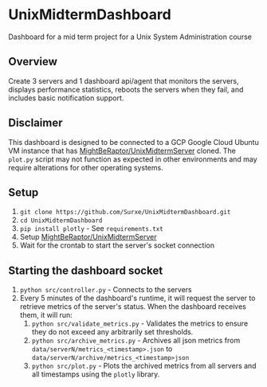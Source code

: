 # UnixMidtermDashboard
Dashboard for a mid term project for a Unix System Administration course

## Overview
Create 3 servers and 1 dashboard api/agent that monitors the servers, displays performance statistics, reboots the servers when they fail, and includes basic notification support.

## Disclaimer
This dashboard is designed to be connected to a GCP Google Cloud Ubuntu VM instance that has [MightBeRaptor/UnixMidtermServer](https://github.com/MightBeRaptor/UnixMidtermServer.git) cloned. The `plot.py` script may not function as expected in other environments and may require alterations for other operating systems.

## Setup
1. `git clone https://github.com/Surxe/UnixMidtermDashboard.git`
2. `cd UnixMidtermDashboard`
3. `pip install plotly` - See `requirements.txt`
4. Setup [MightBeRaptor/UnixMidtermServer](https://github.com/MightBeRaptor/UnixMidtermServer.git)
5. Wait for the crontab to start the server's socket connection

## Starting the dashboard socket
1. `python src/controller.py` - Connects to the servers
2. Every 5 minutes of the dashboard's runtime, it will request the server to retrieve metrics of the server's status. When the dashboard receives them, it will run:
   1. `python src/validate_metrics.py` - Validates the metrics to ensure they do not exceed any arbitrarily set thresholds.
   2. `python src/archive_metrics.py` - Archives all json metrics from `data/serverN/metrics_<timestamp>.json` to `data/serverN/archive/metrics_<timestamp>json`
   3. `python src/plot.py` - Plots the archived metrics from all servers and all timestamps using the `plotly` library.
